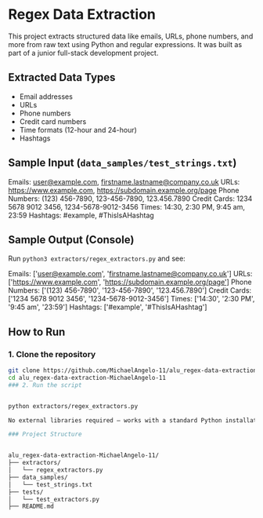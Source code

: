 # Regex Data Extraction

This project extracts structured data like emails, URLs, phone numbers, and more from raw text using Python and regular expressions. It was built as part of a junior full-stack development project.

## Extracted Data Types

- Email addresses
- URLs
- Phone numbers
- Credit card numbers
- Time formats (12-hour and 24-hour)
- Hashtags

## Sample Input (`data_samples/test_strings.txt`)

Emails: user@example.com, firstname.lastname@company.co.uk
URLs: https://www.example.com, https://subdomain.example.org/page
Phone Numbers: (123) 456-7890, 123-456-7890, 123.456.7890
Credit Cards: 1234 5678 9012 3456, 1234-5678-9012-3456
Times: 14:30, 2:30 PM, 9:45 am, 23:59
Hashtags: #example, #ThisIsAHashtag


## Sample Output (Console)

Run `python3 extractors/regex_extractors.py` and see:

Emails: ['user@example.com', 'firstname.lastname@company.co.uk']
URLs: ['https://www.example.com', 'https://subdomain.example.org/page']
Phone Numbers: ['(123) 456-7890', '123-456-7890', '123.456.7890']
Credit Cards: ['1234 5678 9012 3456', '1234-5678-9012-3456']
Times: ['14:30', '2:30 PM', '9:45 am', '23:59']
Hashtags: ['#example', '#ThisIsAHashtag']

## How to Run

### 1. Clone the repository
```bash
git clone https://github.com/MichaelAngelo-11/alu_regex-data-extraction-MichaelAngelo-11.git
cd alu_regex-data-extraction-MichaelAngelo-11
### 2. Run the script


python extractors/regex_extractors.py

No external libraries required — works with a standard Python installation

### Project Structure


alu_regex-data-extraction-MichaelAngelo-11/
├── extractors/
│   └── regex_extractors.py
├── data_samples/
│   └── test_strings.txt
├── tests/
│   └── test_extractors.py
├── README.md
